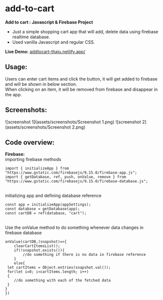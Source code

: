 # add-to-cart
**Add to cart : Javascript & Firebase Project** <br/>
 - Just a simple shopping cart app that will add, delete data using firebase realtime database. <br/>
 - Used vanilla Javascript and regular CSS.

**Live Demo:** [addtocart-thaju.netlify.app/](https://addtocart-thaju.netlify.app/)
<br/>

## Usage:
Users can enter cart items and click the button, it will get added to firebase and will be shown in below section.<br/>
When clicking on an item, it will be removed from firebase and disappear in the app.

## Screenshots:

![screenshot 1](assets/screenshots/Screenshot 1.png) ![screenshot 2](assets/screenshots/Screenshot 2.png)

## Code overview:
**Firebase:** <br/>
importing firebase methods
```
import { initializeApp } from "https://www.gstatic.com/firebasejs/9.15.0/firebase-app.js";
import { getDatabase, ref, push, onValue, remove } from "https://www.gstatic.com/firebasejs/9.15.0/firebase-database.js";
```
<br/>
initializing app and defining database reference
<br/>

```
const app = initializeApp(appSettings);
const database = getDatabase(app);
const cartDB = ref(database, "cart");
```
<br/>
Use the onValue method to do something whenever data changes in firebase database
<br/>

```
onValue(cartDB,(snapshot)=>{
    clearCartItemsList();
    if(!snapshot.exists()){
        //do something if there is no data in firebase reference
    }
    else{
 let cartItems = Object.entries(snapshot.val());
 for(let i=0; i<cartItems.length; i++)
 {
    //do something with each of the fetched data
 }
}
})
```
